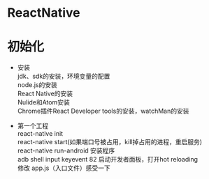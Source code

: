 # ReactNative   
# 初始化  
* 安装  
jdk、sdk的安装，环境变量的配置  
node.js的安装  
React Native的安装  
Nulide和Atom安装  
Chrome插件React Developer tools的安装，watchMan的安装  

* 第一个工程  
react-native init  
react-native start(如果端口号被占用，kill掉占用的进程，重启服务)  
react-native run-android  安装程序  
adb shell input keyevent 82  启动开发者面板，打开hot reloading  
修改 app.js（入口文件）感受一下
